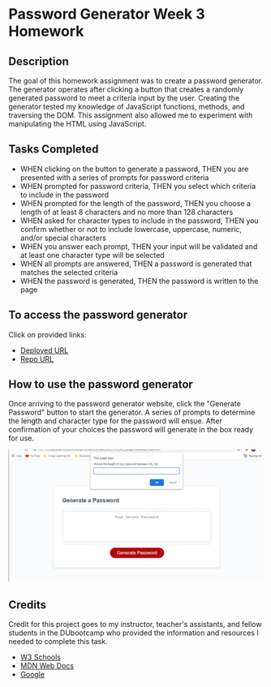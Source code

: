 # Password Generator Week 3 Homework

## Description

The goal of this homework assignment was to create a password generator. The generator operates after clicking a button that creates a randomly generated password to meet a criteria input by the user. Creating the generator tested my knowledge of JavaScript functions, methods, and traversing the DOM. This assignment also allowed me to experiment with manipulating the HTML using JavaScript.

## Tasks Completed

- WHEN clicking on the button to generate a password, THEN you are presented with a series of prompts for password criteria
- WHEN prompted for password criteria, THEN you select which criteria to include in the password
- WHEN prompted for the length of the password, THEN you choose a length of at least 8 characters and no more than 128 characters
- WHEN asked for character types to include in the password, THEN you confirm whether or not to include lowercase, uppercase, numeric, and/or special characters
- WHEN you answer each prompt, THEN your input will be validated and at least one character type will be selected
- WHEN all prompts are answered, THEN a password is generated that matches the selected criteria
- WHEN the password is generated, THEN the password is  written to the page

## To access the password generator

Click on provided links:
- [Deployed URL](https://dmosca2021.github.io/dm_hmk_wk3_pwgen/)
- [Repo URL](https://github.com/DMosca2021/dm_hmk_wk3_pwgen)

## How to use the password generator

Once arriving to the password generator website, click the "Generate Password" button to start the generator. A series of prompts to determine the length and character type for the password will ensue. After confirmation of your choices the password will generate in the box ready for use. 

![Screenshot](./assets/images/passwrdgen_scrnsht.png)

## Credits

Credit for this project goes to my instructor, teacher's assistants, and fellow students in the DUbootcamp who provided the information and resources I needed to complete this task.

- [W3 Schools](https://www.w3schools.com/js/default.asp)
- [MDN Web Docs](https://developer.mozilla.org/en-US/docs/Web/API/EventTarget/addEventListener)
- [Google](https://www.google.com/)